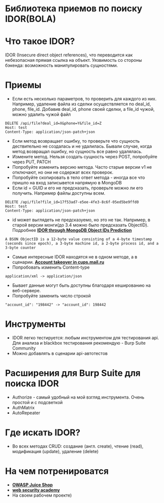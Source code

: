 # Библиотека приемов по поиску IDOR(BOLA)

# Что такое IDOR?

IDOR (Insecure direct object references), что переводится как небезопасная прямая ссылка на объект. Уязвимость со стороны бэкенда: возможность манипулировать сущностями.

# Приемы

* Если есть несколько параметров, то проверить для каждого из них. Например, удаление файла из сделки осуществляется по deal_id, phone, file_id. Добавив deal_id, phone своей сделки, а file_id чужой, можно удалить чужой файл
```
DELETE /api/file?deal_id=X&phone=Y&file_id=Z
Host: test
Content-Type: application/json-patch+json
```
* Если метод возвращает ошибку, то проверьте что сущность дествительно не создалась и не удалилась. Бывали случае, когда метод возвращал ошибку, но сущность все равно удалялась.
* Измените метод. Нельзя создать сущность через POST, попробуйте через PUT, PATCH
* Попробуйте изменить версию метода. Часто старые версии v1 не отключают, но они не содержат всех проверок.
* Попробуйте скопировать в тело ответ метода - иногда все что пришло на вход записывется напрямую в MongoDB
* Если id = GUID и его не предсказать, проверьте можно ли его получить. Например файлы доступны всем.
```
DELETE /api/file?file_id=17f53ad7-e5ee-4fe3-8c6f-05ed5be9ffd0
Host: test
Content-Type: application/json-patch+json
``` 
* id может выглядеть не предсказуемо, но это не так. Например, в старой версии монги(до 3.4 можно было предсказать ObjectID). Подробнее **[IDOR through MongoDB Object IDs Prediction](https://techkranti.com/idor-through-mongodb-object-ids-prediction/)**
``` 
A BSON ObjectID is a 12-byte value consisting of a 4-byte timestamp (seconds since epoch), a 3-byte machine id, a 2-byte process id, and a 3-byte counter
``` 
* Самые интересные IDOR находятся не в одном методе, а в сценарии. **[Account takeover in cups.mail.ru](https://medium.com/kminthein/account-takeover-in-cups-mail-ru-bdab1483f92c)**
* Попробовать изменить Content-type
``` 
application/xml -> application/json
``` 

* Бывает данные могут быть доступны благодаря кешированию на веб-сервере.
* Попробуйте заменить число строкой
``` 
"account_id": "198442" -> "account_id": 198442
``` 
# Инструменты

* IDOR легко тестируется: любым инструментом для тестирования api. Для анализа и blackbox тестирования рекомендую -  Burp Suite Community
* Можно добавлять в сценарии api-автотестов

# Расширения для Burp Suite для поиска IDOR

* Authorize - самый удобный на мой взгляд инструмента. Очень простой и с подсветкой
* AuthMatrix
* AutoRepeater

# Где искать IDOR?

* Во всех методах CRUD: создание (англ. create), чтение (read), модификация (update), удаление (delete)

# На чем потренироватся

* **[OWASP Juice Shop](https://github.com/juice-shop/juice-shop)**
* **[web security academy](https://portswigger.net/web-security)**
* На своем рабочем проекте)
